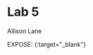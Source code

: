 # Lab 5

Allison Lane


EXPOSE: [](https://a4lane.github.io/sp24-cse110-lab5/expose.html){:target="_blank"}

